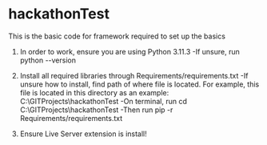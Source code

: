 # hackathonTest
This is the basic code for framework required to set up the basics

1. In order to work, ensure you are using Python 3.11.3
    -If unsure, run python --version

2. Install all required libraries through Requirements/requirements.txt
    -If unsure how to install, find path of where file is located. For example,
    this file is located in this directory as an example:
    C:\GITProjects\hackathonTest
    -On terminal, run cd C:\GITProjects\hackathonTest
    -Then run pip -r Requirements/requirements.txt

3. Ensure Live Server extension is install!